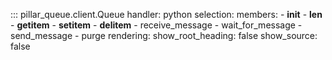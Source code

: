 ::: pillar_queue.client.Queue
    handler: python
    selection: 
        members:
            - __init__
            - __len__
            - __getitem__
            - __setitem__
            - __delitem__
            - receive_message
            - wait_for_message
            - send_message
            - purge
    rendering: 
        show_root_heading: false
        show_source: false